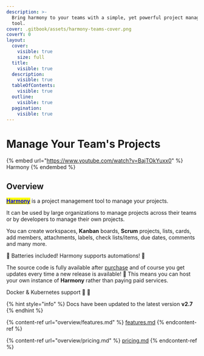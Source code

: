 ```yaml
---
description: >-
  Bring harmony to your teams with a simple, yet powerful project management
  tool.
cover: .gitbook/assets/harmony-teams-cover.png
coverY: 0
layout:
  cover:
    visible: true
    size: full
  title:
    visible: true
  description:
    visible: true
  tableOfContents:
    visible: true
  outline:
    visible: true
  pagination:
    visible: true
---
```


# Manage Your Team's Projects

{% embed url="https://www.youtube.com/watch?v=BajTOkYuxx0" %}
Harmony
{% endembed %}

## Overview

[<mark style="color:blue;">**Harmony**</mark>](http://demo.harmony-teams.com/) is a project management tool to manage your projects.

It can be used by large organizations to manage projects across their teams or by developers to manage their own projects.

You can create workspaces, **Kanban** boards, **Scrum** projects, lists, cards, add members, attachments, labels, check lists/items, due dates, comments and many more.

:battery: Batteries included! Harmony supports automations! :rocket:

The source code is fully available after [purchase](overview/pricing.md) and of course you get updates every time a new release is available! :tada: This means you can host your own instance of **Harmony** rather than paying paid services.

Docker & Kubernetes support :whale: :ship:

{% hint style="info" %}
Docs have been updated to the latest version **v2.7**
{% endhint %}

{% content-ref url="overview/features.md" %}
[features.md](overview/features.md)
{% endcontent-ref %}

{% content-ref url="overview/pricing.md" %}
[pricing.md](overview/pricing.md)
{% endcontent-ref %}
